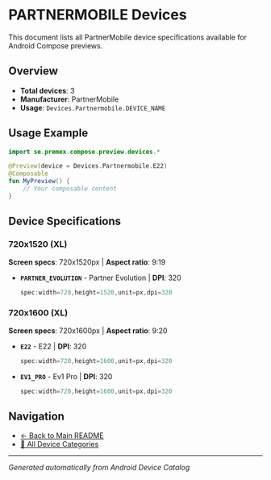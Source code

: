 # PARTNERMOBILE Devices

This document lists all PartnerMobile device specifications available for Android Compose previews.

## Overview

- **Total devices**: 3
- **Manufacturer**: PartnerMobile
- **Usage**: `Devices.Partnermobile.DEVICE_NAME`

## Usage Example

```kotlin
import se.premex.compose.preview.devices.*

@Preview(device = Devices.Partnermobile.E22)
@Composable
fun MyPreview() {
    // Your composable content
}
```

## Device Specifications

### 720x1520 (XL)

**Screen specs**: 720x1520px | **Aspect ratio**: 9:19

- **`PARTNER_EVOLUTION`** - Partner Evolution | **DPI**: 320
  ```kotlin
  spec:width=720,height=1520,unit=px,dpi=320
  ```

### 720x1600 (XL)

**Screen specs**: 720x1600px | **Aspect ratio**: 9:20

- **`E22`** - E22 | **DPI**: 320
  ```kotlin
  spec:width=720,height=1600,unit=px,dpi=320
  ```

- **`EV1_PRO`** - Ev1 Pro | **DPI**: 320
  ```kotlin
  spec:width=720,height=1600,unit=px,dpi=320
  ```

## Navigation

- [← Back to Main README](../../README.md)
- [📱 All Device Categories](../README.md)

---
*Generated automatically from Android Device Catalog*
